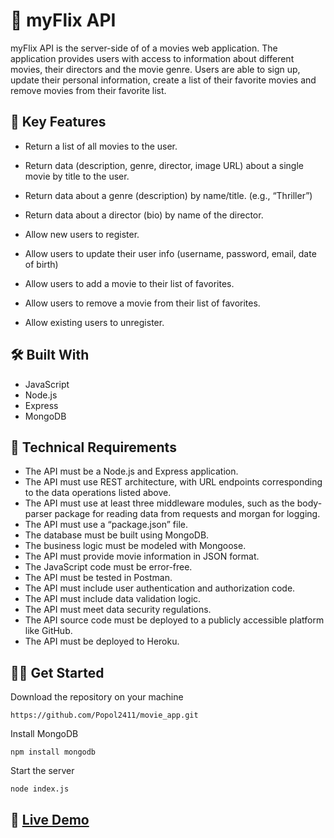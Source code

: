 # :seedling: myFlix API

myFlix API is the server-side of of a movies web application. The application provides users with access to information about different movies, their directors and the movie genre. Users are able to sign up, update their personal information, create a list of their favorite movies and remove movies from their favorite list.

## :key: Key Features 

- Return a list of all movies to the user.

- Return data (description, genre, director, image URL) about a single movie by title to the user.

- Return data about a genre (description) by name/title. (e.g.,  “Thriller”) 

- Return data about a director (bio) by name of the director.

- Allow new users to register.

- Allow users to update their user info (username, password, email, date of birth) 

- Allow users to add a movie to their list of favorites.

- Allow users to remove a movie from their list of favorites.

- Allow existing users to unregister.

## :hammer_and_wrench: Built With 

- JavaScript
- Node.js
- Express
- MongoDB

## :page_with_curl: Technical Requirements

- The API must be a Node.js and Express application.  
- The API must use REST architecture, with URL endpoints corresponding to the data operations listed above. 
- The API must use at least three middleware modules, such as the body-parser package for reading data from requests and morgan for logging.
- The API must use a “package.json” file. 
- The database must be built using MongoDB.  
- The business logic must be modeled with Mongoose.  
- The API must provide movie information in JSON format.  
- The JavaScript code must be error-free.   
- The API must be tested in Postman.  
- The API must include user authentication and authorization code.  
- The API must include data validation logic.  
- The API must meet data security regulations.  
- The API source code must be deployed to a publicly accessible platform like GitHub.  
- The API must be deployed to Heroku.

## :man_technologist: Get Started
Download the repository on your machine 
```
https://github.com/Popol2411/movie_app.git
```
Install MongoDB
```
npm install mongodb
```
Start the server
```
node index.js
```
## :rocket: <a href="https://popol2411.github.io/pokedex-app/"> Live Demo</a> 
